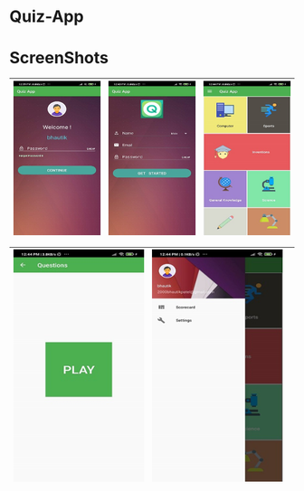 # Quiz-App

# ScreenShots
| ![main_first](https://github.com/Bhautik004/Quiz-App/blob/main/1.jpg) | ![mian_second](https://github.com/Bhautik004/Quiz-App/blob/main/2.jpg) | ![categories1](https://github.com/Bhautik004/Quiz-App/blob/main/3.jpg) |
|:---:|:---:|:---:|

| ![categories2](https://github.com/Bhautik004/Quiz-App/blob/main/4.jpg) | ![navigation](https://github.com/Bhautik004/Quiz-App/blob/main/5.jpg) |  |
|:---:|:---:|:---:|
